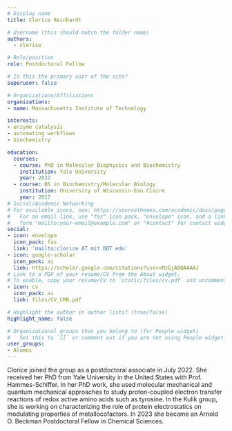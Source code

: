 ```yaml
---
# Display name
title: Clorice Reinhardt

# Username (this should match the folder name)
authors:
  - clorice

# Role/position
role: Postdoctoral Fellow

# Is this the primary user of the site?
superuser: false

# Organizations/Affiliations
organizations:
- name: Massachusetts Institute of Technology

interests:
- enzyme catalysis
- automating workflows
- biochemistry

education:
  courses:
  - course: PhD in Molecular Biophysics and Biochemistry
    institution: Yale University
    year: 2022
  - course: BS in Biochemistry/Molecular Biology
    institution: University of Wisconsin-Eau Claire
    year: 2017
# Social/Academic Networking
# For available icons, see: https://sourcethemes.com/academic/docs/page-builder/#icons
#   For an email link, use "fas" icon pack, "envelope" icon, and a link in the
#   form "mailto:your-email@example.com" or "#contact" for contact widget.
social:
- icon: envelope
  icon_pack: fas
  link: 'mailto:clorice AT mit DOT edu'
- icon: google-scholar
  icon_pack: ai
  link: https://scholar.google.com/citations?user=MzGjABQAAAAJ
# Link to a PDF of your resume/CV from the About widget.
# To enable, copy your resume/CV to `static/files/cv.pdf` and uncomment the lines below.
- icon: cv
  icon_pack: ai
  link: files/CV_CRR.pdf

# Highlight the author in author lists? (true/false)
highlight_name: false

# Organizational groups that you belong to (for People widget)
#   Set this to `[]` or comment out if you are not using People widget.
user_groups:
- Alumni
---
```

Clorice joined the group as a postdoctoral associate in July 2022. She received her PhD from Yale University in the United States with Prof. Hammes-Schiffer. In her PhD work, she used molecular mechanical and quantum mechanical approaches to study proton-coupled electron transfer reactions of redox active amino acids such as tyrosine. In the Kulik group, she is working on characterizing the role of protein electrostatics on modulating properties of metallocofactors. In 2023 she became an Arnold O. Beckman Postdoctoral Fellow in Chemical Sciences. 

